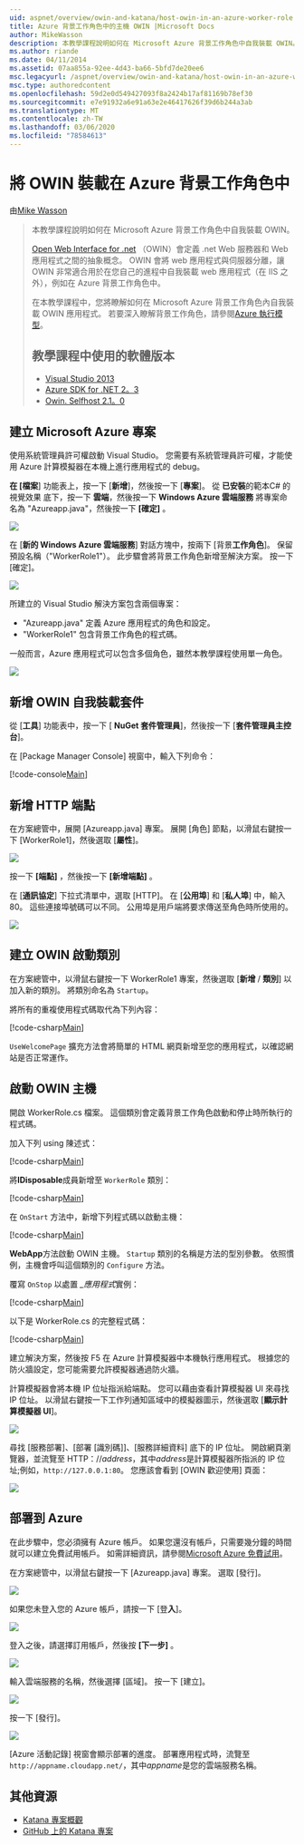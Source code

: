 ```yaml
---
uid: aspnet/overview/owin-and-katana/host-owin-in-an-azure-worker-role
title: Azure 背景工作角色中的主機 OWIN |Microsoft Docs
author: MikeWasson
description: 本教學課程說明如何在 Microsoft Azure 背景工作角色中自我裝載 OWIN。 Open Web Interface for .NET （OWIN）會定義 .NET Web 服務器之間的抽象概念 。
ms.author: riande
ms.date: 04/11/2014
ms.assetid: 07aa855a-92ee-4d43-ba66-5bfd7de20ee6
msc.legacyurl: /aspnet/overview/owin-and-katana/host-owin-in-an-azure-worker-role
msc.type: authoredcontent
ms.openlocfilehash: 59d2e0d549427093f8a2424b17af81169b78ef30
ms.sourcegitcommit: e7e91932a6e91a63e2e46417626f39d6b244a3ab
ms.translationtype: MT
ms.contentlocale: zh-TW
ms.lasthandoff: 03/06/2020
ms.locfileid: "78584613"
---
```

# <a name="host-owin-in-an-azure-worker-role"></a>將 OWIN 裝載在 Azure 背景工作角色中

由[Mike Wasson](https://github.com/MikeWasson)

> 本教學課程說明如何在 Microsoft Azure 背景工作角色中自我裝載 OWIN。
>
> [Open Web Interface for .net](http://owin.org/) （OWIN）會定義 .net Web 服務器和 Web 應用程式之間的抽象概念。 OWIN 會將 web 應用程式與伺服器分離，讓 OWIN 非常適合用於在您自己的進程中自我裝載 web 應用程式（在 IIS 之外），例如在 Azure 背景工作角色中。
>
> 在本教學課程中，您將瞭解如何在 Microsoft Azure 背景工作角色內自我裝載 OWIN 應用程式。 若要深入瞭解背景工作角色，請參閱[Azure 執行模型](https://azure.microsoft.com/documentation/articles/fundamentals-application-models/#CloudServices)。
>
> ## <a name="software-versions-used-in-the-tutorial"></a>教學課程中使用的軟體版本
>
>
> - [Visual Studio 2013](https://my.visualstudio.com/Downloads?q=visual%20studio%202013)
> - [Azure SDK for .NET 2。3](https://azure.microsoft.com/downloads/)
> - [Owin. Selfhost 2.1。0](http://www.nuget.org/packages/Microsoft.Owin.SelfHost/2.1.0)

## <a name="create-a-microsoft-azure-project"></a>建立 Microsoft Azure 專案

使用系統管理員許可權啟動 Visual Studio。 您需要有系統管理員許可權，才能使用 Azure 計算模擬器在本機上進行應用程式的 debug。

**在 [檔案**] 功能表上，按一下 [**新增**]，然後按一下 [**專案**]。 從 **已安裝**的範本C# 的 視覺效果 底下，按一下 **雲端**，然後按一下  **Windows Azure 雲端服務** 將專案命名為 "Azureapp.java"，然後按一下 **[確定]** 。

[![](host-owin-in-an-azure-worker-role/_static/image2.png)](host-owin-in-an-azure-worker-role/_static/image1.png)

在 [**新的 Windows Azure 雲端服務**] 對話方塊中，按兩下 [背景**工作角色**]。 保留預設名稱（"WorkerRole1"）。 此步驟會將背景工作角色新增至解決方案。 按一下 [確定]。

[![](host-owin-in-an-azure-worker-role/_static/image4.png)](host-owin-in-an-azure-worker-role/_static/image3.png)

所建立的 Visual Studio 解決方案包含兩個專案：

- &quot;Azureapp.java&quot; 定義 Azure 應用程式的角色和設定。
- &quot;WorkerRole1&quot; 包含背景工作角色的程式碼。

一般而言，Azure 應用程式可以包含多個角色，雖然本教學課程使用單一角色。

![](host-owin-in-an-azure-worker-role/_static/image5.png)

## <a name="add-the-owin-self-host-packages"></a>新增 OWIN 自我裝載套件

從 [**工具**] 功能表中，按一下 [ **NuGet 套件管理員**]，然後按一下 [**套件管理員主控台**]。

在 [Package Manager Console] 視窗中，輸入下列命令：

[!code-console[Main](host-owin-in-an-azure-worker-role/samples/sample1.cmd)]

## <a name="add-an-http-endpoint"></a>新增 HTTP 端點

在方案總管中，展開 [Azureapp.java] 專案。 展開 [角色] 節點，以滑鼠右鍵按一下 [WorkerRole1]，然後選取 [**屬性**]。

![](host-owin-in-an-azure-worker-role/_static/image6.png)

按一下 **[端點]** ，然後按一下 **[新增端點]** 。

在 [**通訊協定**] 下拉式清單中，選取 [HTTP]。 在 [**公用埠**] 和 [**私人埠**] 中，輸入80。 這些連接埠號碼可以不同。 公用埠是用戶端將要求傳送至角色時所使用的。

[![](host-owin-in-an-azure-worker-role/_static/image8.png)](host-owin-in-an-azure-worker-role/_static/image7.png)

## <a name="create-the-owin-startup-class"></a>建立 OWIN 啟動類別

在方案總管中，以滑鼠右鍵按一下 WorkerRole1 專案，然後選取 [**新增** / **類別**] 以加入新的類別。 將類別命名為 `Startup`。

將所有的重複使用程式碼取代為下列內容：

[!code-csharp[Main](host-owin-in-an-azure-worker-role/samples/sample2.cs)]

`UseWelcomePage` 擴充方法會將簡單的 HTML 網頁新增至您的應用程式，以確認網站是否正常運作。

## <a name="start-the-owin-host"></a>啟動 OWIN 主機

開啟 WorkerRole.cs 檔案。 這個類別會定義背景工作角色啟動和停止時所執行的程式碼。

加入下列 using 陳述式：

[!code-csharp[Main](host-owin-in-an-azure-worker-role/samples/sample3.cs)]

將**IDisposable**成員新增至 `WorkerRole` 類別：

[!code-csharp[Main](host-owin-in-an-azure-worker-role/samples/sample4.cs)]

在 `OnStart` 方法中，新增下列程式碼以啟動主機：

[!code-csharp[Main](host-owin-in-an-azure-worker-role/samples/sample5.cs?highlight=5)]

**WebApp**方法啟動 OWIN 主機。 `Startup` 類別的名稱是方法的型別參數。 依照慣例，主機會呼叫這個類別的 `Configure` 方法。

覆寫 `OnStop` 以處置 *\_應用程式*實例：

[!code-csharp[Main](host-owin-in-an-azure-worker-role/samples/sample6.cs)]

以下是 WorkerRole.cs 的完整程式碼：

[!code-csharp[Main](host-owin-in-an-azure-worker-role/samples/sample7.cs)]

建立解決方案，然後按 F5 在 Azure 計算模擬器中本機執行應用程式。 根據您的防火牆設定，您可能需要允許模擬器通過防火牆。

計算模擬器會將本機 IP 位址指派給端點。 您可以藉由查看計算模擬器 UI 來尋找 IP 位址。 以滑鼠右鍵按一下工作列通知區域中的模擬器圖示，然後選取 [**顯示計算模擬器 UI**]。

[![](host-owin-in-an-azure-worker-role/_static/image10.png)](host-owin-in-an-azure-worker-role/_static/image9.png)

尋找 [服務部署]、[部署 [識別碼]]、[服務詳細資料] 底下的 IP 位址。 開啟網頁瀏覽器，並流覽至 HTTP：\/\/*address*，其中*address*是計算模擬器所指派的 IP 位址;例如，`http://127.0.0.1:80`。 您應該會看到 [OWIN 歡迎使用] 頁面：

![](host-owin-in-an-azure-worker-role/_static/image11.png)

## <a name="deploy-to-azure"></a>部署到 Azure

在此步驟中，您必須擁有 Azure 帳戶。 如果您還沒有帳戶，只需要幾分鐘的時間就可以建立免費試用帳戶。 如需詳細資訊，請參閱[Microsoft Azure 免費試用](https://azure.microsoft.com/pricing/free-trial/?WT.mc_id=A261C142F)。

在方案總管中，以滑鼠右鍵按一下 [Azureapp.java] 專案。 選取 [發行]。

![](host-owin-in-an-azure-worker-role/_static/image12.png)

如果您未登入您的 Azure 帳戶，請按一下 [登**入**]。

[![](host-owin-in-an-azure-worker-role/_static/image14.png)](host-owin-in-an-azure-worker-role/_static/image13.png)

登入之後，請選擇訂用帳戶，然後按 **[下一步]** 。

[![](host-owin-in-an-azure-worker-role/_static/image16.png)](host-owin-in-an-azure-worker-role/_static/image15.png)

輸入雲端服務的名稱，然後選擇 [區域]。 按一下 [建立]。

![](host-owin-in-an-azure-worker-role/_static/image17.png)

按一下 [發行]。

[![](host-owin-in-an-azure-worker-role/_static/image19.png)](host-owin-in-an-azure-worker-role/_static/image18.png)

[Azure 活動記錄] 視窗會顯示部署的進度。 部署應用程式時，流覽至 `http://appname.cloudapp.net/`，其中*appname*是您的雲端服務名稱。

## <a name="additional-resources"></a>其他資源

- [Katana 專案概觀](an-overview-of-project-katana.md)
- [GitHub 上的 Katana 專案](https://github.com/aspnet/AspNetKatana/)
